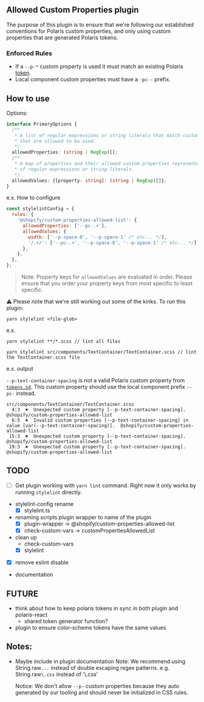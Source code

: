 ## Allowed Custom Properties plugin

The purpose of this plugin is to ensure that we're following our established conventions for Polaris custom properties, and only using custom properties that are generated Polaris tokens.

### Enforced Rules

- If a `--p-*` custom property is used it must match an existing Polaris [token](../../../../src/tokens/tokens.ts).
- Local component custom properties must have a `-pc--` prefix.

## How to use

Options:

```ts
interface PrimaryOptions {
  /**
   * A list of regular expressions or string literals that match custom properties
   * that are allowed to be used.
   */
  allowedProperties: (string | RegExp)[];
  /**
   * A map of properties and their allowed custom properties represented as a list
   * of regular expressions or string literals.
   */
  allowedValues: {[property: string]: (string | RegExp)[]};
}
```

e.x. How to configure

```js
const stylelintConfig = {
  rules: {
    '@shopify/custom-properties-allowed-list': {
      allowedProperties: ['--pc-.+'],
      allowedValues: {
        width: ['--p-space-0', '--p-space-1' /* etc... */],
        '/.+/': ['--pc-.+', '--p-space-0', '--p-space-1' /* etc... */],
      },
    },
  },
};
```

> Note: Property keys for `allowedValues` are evaluated in order. Please ensure that you
> order your property keys from most specific to least specific.

:warning: Please note that we're still working out some of the kinks. To run this plugin:

```
yarn stylelint <file-glob>
```

e.x.

```
yarn stylelint **/*.scss // lint all files
```

```
yarn stylelint src/components/TextContainer/TextContainer.scss // lint the TextContainer.scss file
```

e.x. output

`--p-text-container-spacing` is not a valid Polaris custom property from [`tokens.sd`](../../../../src/tokens/tokens.ts). This custom property should use the local component prefix `--pc-` instead.

```
src/components/TextContainer/TextContainer.scss
  4:3  ✖  Unexpected custom property [--p-text-container-spacing].                                            @shopify/custom-properties-allowed-list
  6:5  ✖  Invalid custom properties [--p-text-container-spacing] in value [var(--p-text-container-spacing)].  @shopify/custom-properties-allowed-list
 15:3  ✖  Unexpected custom property [--p-text-container-spacing].                                            @shopify/custom-properties-allowed-list
 19:3  ✖  Unexpected custom property [--p-text-container-spacing].                                            @shopify/custom-properties-allowed-list
```

## TODO

- [ ] Get plugin working with `yarn lint` command. Right now it only works by running `stylelint` directly.
- stylelint-config rename
  - [x] stylelint.ts
- renaming scripts plugin wrapper to name of the plugin
  - [x] plugin-wrapper -> @shopify/custom-properties-allowed-list
  - [x] check-custom-vars -> customPropertiesAllowedList
- clean up
  - check-custom-vars
  - [x] stylelint
- [x] remove eslint disable
- documentation

## FUTURE

- think about how to keep polaris tokens in sync in both plugin and polaris-react
  - shared token generator function?
- plugin to ensure color-scheme tokens have the same values

## Notes:

- Maybe include in plugin documentation
  Note: We recommend using String.raw`...` instead of double escaping regex patterns.
  e.g. String.raw`\.css` instead of '\\.css'

  Notice: We don't allow `--p-` custom properties because they auto generated by our
  tooling and should never be initialized in CSS rules.
